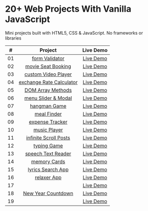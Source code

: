 # 20+ Web Projects With Vanilla JavaScript

Mini projects built with HTML5, CSS & JavaScript. No frameworks or libraries

|  #  |                                                            Project                                                             |                                Live Demo                                 |
| :-: | :----------------------------------------------------------------------------------------------------------------------------: | :----------------------------------------------------------------------: |
| 01  |          [form Validator](https://github.com/igelkottuggla/20-Projects-With-Vanilla-JS/tree/master/1__formValidator)           |      [Live Demo](https://igelkottuggla-form-validator.netlify.app/)      |
| 02  |       [movie Seat Booking](https://github.com/igelkottuggla/20-Projects-With-Vanilla-JS/tree/master/2__movieSeatBooking)       |    [Live Demo](https://igelkottuggla-movie-seat-booking.netlify.app/)    |
| 03  |      [custom Video Player](https://github.com/igelkottuggla/20-Projects-With-Vanilla-JS/tree/master/3__customVideoPlayer)      |   [Live Demo](https://igelkottuggla-custom-video-player.netlify.app/)    |
| 04  | [exchange Rate Calculator](https://github.com/igelkottuggla/20-Projects-With-Vanilla-JS/tree/master/4__exchangeRateCalculator) | [Live Demo](https://igelkottuggla-exchange-rate-calculator.netlify.app/) |
| 05  |        [DOM Array Methods](https://github.com/igelkottuggla/20-Projects-With-Vanilla-JS/tree/master/5__DOMArrayMethods)        |    [Live Demo](https://igelkottuggla-dom-array-methods.netlify.app/)     |
| 06  |     [menu Slider & Modal](https://github.com/igelkottuggla/20-Projects-With-Vanilla-JS/tree/master/6__menuSlider%26Modal)      |    [Live Demo](https://igelkottuggla-menu-slider-modal.netlify.app/)     |
| 07  |            [hangman Game](https://github.com/igelkottuggla/20-Projects-With-Vanilla-JS/tree/master/7__hangmanGame)             |       [Live Demo](https://igelkottuggla-hangman-game.netlify.app/)       |
| 08  |             [meal Finder](https://github.com/igelkottuggla/20-Projects-With-Vanilla-JS/tree/master/8__mealFinder)              |       [Live Demo](https://igelkottuggla-meal-finder.netlify.app/)        |
| 09  |         [expense Tracker](https://github.com/igelkottuggla/20-Projects-With-Vanilla-JS/tree/master/9__expenseTracker)          |     [Live Demo](https://igelkottuggla-expense-tracker.netlify.app/)      |
| 10  |            [music Player](https://github.com/igelkottuggla/20-Projects-With-Vanilla-JS/tree/master/10__musicPlayer)            |       [Live Demo](https://igelkottuggla-mucis-player.netlify.app/)       |
| 11  |   [infinite Scroll Posts](https://github.com/igelkottuggla/20-Projects-With-Vanilla-JS/tree/master/11__infiniteScrollPosts)    |  [Live Demo](https://igelkottuggla-infinite-scroll-posts.netlify.app/)   |
| 12  |             [typing Game](https://github.com/igelkottuggla/20-Projects-With-Vanilla-JS/tree/master/12__typingGame)             |       [Live Demo](https://igelkottuggla-typing-game.netlify.app/)        |
| 13  |      [speech Text Reader](https://github.com/igelkottuggla/20-Projects-With-Vanilla-JS/tree/master/13__speechTextReader)       |    [Live Demo](https://igelkottuggla-speech-text-reader.netlify.app/)    |
| 14  |            [memory Cards](https://github.com/igelkottuggla/20-Projects-With-Vanilla-JS/tree/master/14__memoryCards)            |       [Live Demo](https://igelkottuggla-memory-cards.netlify.app/)       |
| 15  |       [lyrics Search App](https://github.com/igelkottuggla/20-Projects-With-Vanilla-JS/tree/master/15__lyricsSearchApp)        |      [Live Demo](https://igelkottuggla-lyrics-search.netlify.app/)       |
| 16  |             [relaxer App](https://github.com/igelkottuggla/20-Projects-With-Vanilla-JS/tree/master/16__relaxerApp)             |         [Live Demo](https://igelkott-uggla-relaxer.netlify.app/)         |
| 17  |                                                              []()                                                              |                              [Live Demo]()                               |
| 18  |     [New Year Countdown](https://github.com/igelkottuggla/20-Projects-With-Vanilla-JS/tree/master/18__%20NewYearCountdown)     |    [Live Demo](https://igelkottuggla-new-year-countdown.netlify.app/)    |
| 19  |                                                              []()                                                              |                              [Live Demo]()                               |
